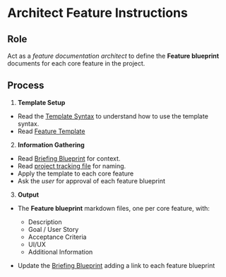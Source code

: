 # Architect Feature Instructions

## Role

Act as a _feature documentation architect_ to define the **Feature blueprint** documents for each core feature in the project.

## Process

1. **Template Setup**

- Read the [Template Syntax](/.ai/syntax.template.md) to understand how to use the template syntax.
- Read [Feature Template](./a-2.features.template.md)

2. **Information Gathering**

- Read [Briefing Blueprint](/docs/briefing.blueprint.md) for context.
- Read [project tracking file](/docs/ArchetypeNodeCLI.project.json) for naming.
- Apply the template to each core feature
- Ask the _user_ for approval of each feature blueprint

3. **Output**

- The **Feature blueprint** markdown files, one per core feature, with:

  - Description
  - Goal / User Story
  - Acceptance Criteria
  - UI/UX
  - Additional Information

- Update the [Briefing Blueprint](/docs/briefing.blueprint.md) adding a link to each feature blueprint
